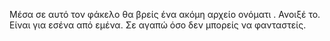 Μέσα σε αυτό τον φάκελο θα βρείς ένα ακόμη αρχείο ονόματι     . Ανοιξέ το. Είναι για εσένα από εμένα. Σε αγαπώ όσο δεν μπορείς να φανταστείς. 
